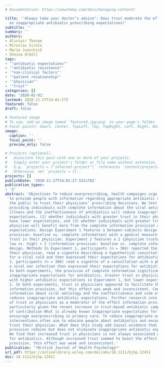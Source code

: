 ```yaml
---
# Documentation: https://wowchemy.com/docs/managing-content/

title: '‘Always take your doctor’s advice’: Does trust moderate the effect of information
  on inappropriate antibiotic prescribing expectations?'
subtitle: ''
summary: ''
authors:
- Alistair Thorpe
- Miroslav Sirota
- Marie Juanchich
- Sheina Orbell
tags:
- '"antibiotic expectations"'
- '"antibiotic resistance"'
- '"non-clinical factors"'
- '"patient relationship"'
- '"physician"'
- '"trust"'
categories: []
date: '2020-01-01'
lastmod: 2020-11-27T14:01:27Z
featured: false
draft: false

# Featured image
# To use, add an image named `featured.jpg/png` to your page's folder.
# Focal points: Smart, Center, TopLeft, Top, TopRight, Left, Right, BottomLeft, Bottom, BottomRight.
image:
  caption: ''
  focal_point: ''
  preview_only: false

# Projects (optional).
#   Associate this post with one or more of your projects.
#   Simply enter your project's folder or file name without extension.
#   E.g. `projects = ["internal-project"]` references `content/project/deep-learning/index.md`.
#   Otherwise, set `projects = []`.
projects: []
publishDate: '2020-11-27T14:01:27.531178Z'
publication_types:
- '2'
abstract: 'Objectives To reduce overprescribing, health campaigns urge physicians
  to provide people with information regarding appropriate antibiotic use and encourage
  the public to trust their physicians’ prescribing decisions. We test (1) whether
  providing individuals with complete information about the viral aetiology of an
  illness and the ineffectiveness of antibiotics will reduce inappropriate antibiotic
  expectations, (2) whether individuals with greater trust in their physician will
  have lower expectations, and (3) whether individuals with greater trust in their
  physician will benefit more from the complete information provision and have lower
  expectations. Design Experiment 1 features a between-subjects design (information
  provision: baseline vs. complete information) with a general measure of participants’
  trust in their physician. Experiment 2 features a 2 (physician trustworthiness:
  low vs. high) × 2 (information provision: baseline vs. complete information) between-subjects
  design. Methods In Experiment 1, participants (n = 366) reported their trust in
  their physician, read a vignette describing a hypothetical consultation with a physician
  for a viral cold and then expressed their expectations for antibiotics. In Experiment
  2, participants (n = 380) read a vignette of a consultation with a physician for
  a viral ear infection then expressed their expectations for antibiotics. Results
  In both experiments, the provision of complete information significantly reduced
  inappropriate expectations for antibiotics. Greater trust in physicians was associated
  with higher antibiotic expectations in Experiment 1, but lower expectations in Experiment
  2. In both experiments, trust in physicians appeared to facilitate the effect of
  information provision, but this effect was weak and inconsistent. Conclusion Providing
  information about viral aetiology and the ineffectiveness and side effects of antibiotics
  reduces inappropriate antibiotic expectations. Further research into the effect
  of trust in physicians as a moderator of the effect information provision is required,
  particularly given the recent increase in trust-based antibiotic campaigns. Statement
  of contribution What is already known Inappropriate expectations for antibiotics
  encourage overprescribing in primary care. To reduce inappropriate expectations,
  interventions often aim to educate people about antibiotics and encourage them to
  trust their physician. What does this study add Causal evidence that clinical information
  provision reduces but does not eliminate inappropriate antibiotic expectations.
  We find that increased trust in physicians is not always associated with lower expectations
  for antibiotics. Although increased trust seemed to boost the effect of information
  provision, this effect was weak and inconsistent.'
publication: '*British Journal of Health Psychology*'
url_pdf: https://onlinelibrary.wiley.com/doi/abs/10.1111/bjhp.12411
doi: 10.1111/bjhp.12411
---
```

